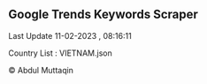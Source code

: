 

## Google Trends Keywords Scraper 
 
Last Update 11-02-2023 , 08:16:11

Country List :
VIETNAM.json



© Abdul Muttaqin 
